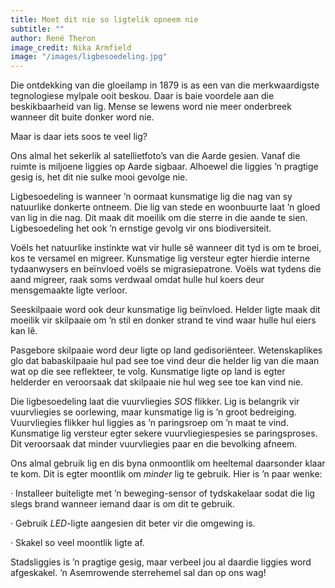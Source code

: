 ```yaml
---
title: Moet dit nie so ligtelik opneem nie
subtitle: ""
author: René Theron
image_credit: Nika Armfield
image: "/images/ligbesoedeling.jpg"
---
```


Die ontdekking van die gloeilamp in 1879 is as een van die merkwaardigste tegnologiese mylpale ooit beskou. Daar is baie voordele aan die beskikbaarheid van lig. Mense se lewens word nie meer onderbreek wanneer dit buite donker word nie.

Maar is daar iets soos te veel lig?

Ons almal het sekerlik al satellietfoto’s van die Aarde gesien. Vanaf die ruimte is miljoene liggies op Aarde sigbaar. Alhoewel die liggies ’n pragtige gesig is, het dit nie sulke mooi gevolge nie.

Ligbesoedeling is wanneer ’n oormaat kunsmatige lig die nag van sy natuurlike donkerte ontneem. Die lig van stede en woonbuurte laat ’n gloed van lig in die nag. Dit maak dit moeilik om die sterre in die aande te sien. Ligbesoedeling het ook ’n ernstige gevolg vir ons biodiversiteit.

Voëls het natuurlike instinkte wat vir hulle sê wanneer dit tyd is om te broei, kos te versamel en migreer. Kunsmatige lig versteur egter hierdie interne tydaanwysers en beïnvloed voëls se migrasiepatrone. Voëls wat tydens die aand migreer, raak soms verdwaal omdat hulle hul koers deur mensgemaakte ligte verloor.

Seeskilpaaie word ook deur kunsmatige lig beïnvloed. Helder ligte maak dit moeilik vir skilpaaie om ’n stil en donker strand te vind waar hulle hul eiers kan lê.

Pasgebore skilpaaie word deur ligte op land gedisoriënteer. Wetenskaplikes glo dat babaskilpaaie hul pad see toe vind deur die helder lig van die maan wat op die see reflekteer, te volg. Kunsmatige ligte op land is egter helderder en veroorsaak dat skilpaaie nie hul weg see toe kan vind nie.

Die ligbesoedeling laat die vuurvliegies _SOS_ flikker. Lig is belangrik vir vuurvliegies se oorlewing, maar kunsmatige lig is ’n groot bedreiging. Vuurvliegies flikker hul liggies as ’n paringsroep om ’n maat te vind. Kunsmatige lig versteur egter sekere vuurvliegiespesies se paringsproses. Dit veroorsaak dat minder vuurvliegies paar en die bevolking afneem.

Ons almal gebruik lig en dis byna onmoontlik om heeltemal daarsonder klaar te kom. Dit is egter moontlik om _minder_ lig te gebruik. Hier is ’n paar wenke:

· Installeer buiteligte met ’n beweging-sensor of tydskakelaar sodat die lig slegs brand wanneer iemand daar is om dit te gebruik.

· Gebruik _LED_-ligte aangesien dit beter vir die omgewing is.

· Skakel so veel moontlik ligte af.

Stadsliggies is ’n pragtige gesig, maar verbeel jou al daardie liggies word afgeskakel. ’n Asemrowende sterrehemel sal dan op ons wag!
